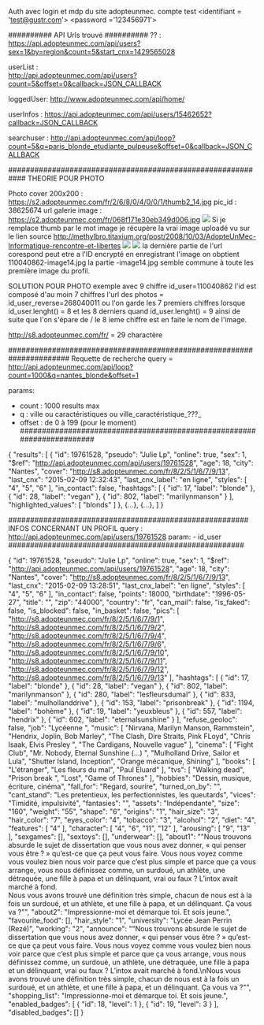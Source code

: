 Auth avec login et mdp du site adopteunmec. compte test
<identifiant = 'test@gustr.com'></identifiant>
<password ='123456971'></password>

##########
API Urls trouvé
##########
?? : 
    https://api.adopteunmec.com/api/users?sex=1&by=region&count=5&start_cnx=1429565028

userList :    
    http://api.adopteunmec.com/api/users?count=5&offset=0&callback=JSON_CALLBACK

loggedUser:
    http://www.adopteunmec.com/api/home/

userInfos :
    https://api.adopteunmec.com/api/users/15462652?callback=JSON_CALLBACK

searchuser : 
    http://api.adopteunmec.com/api/loop?count=5&q=paris_blonde_etudiante_pulpeuse&offset=0&callback=JSON_CALLBACK

############################################################
THEORIE POUR PHOTO

Photo cover 200x200 : https://s2.adopteunmec.com/fr/2/6/8/0/4/0/0/1/thumb2_14.jpg
    pic_id : 38625674
url galerie image :  https://s2.adopteunmec.com/fr/068f171e30eb349d006.jpg
<img src="https://s2.adopteunmec.com/fr/2/6/8/0/4/0/0/1/thumb0_13.jpg">
Si je remplace thumb par le mot image je récupère la vrai image uploadé vu sur le lien source
http://methylbro.titaxium.org/post/2008/10/03/AdopteUnMec-Informatique-rencontre-et-libertes
<img src="https://s2.adopteunmec.com/fr/2/6/8/0/4/0/0/1/image13.jpg">
<img src="https://s2.adopteunmec.com/fr/068f171e30dffdd590d.jpg">
la dernière partie de l'url corespond peut etre a l'ID encrypté
en enregistrant l'image on obptient 110040862-image14.jpg
la partie -image14.jpg semble commune à toute les première image du profil.

SOLUTION POUR PHOTO
exemple avec 9 chiffre id_user=110040862
l'id est composé d'au moin 7 chiffres 
l'url des photos  = id_user_reverse=268040011 ou l'on garde les 7 premiers chiffres 
lorsque id_user.lenght() = 8 
et les 8 derniers quand id_user.lenght() = 9 ainsi de suite
que l'on s'épare
de / le 8 ieme chiffre est en faite le nom de l'image.

 http://s8.adopteunmec.com/fr/ = 29 charactère

######################################################################
Requette de recherche
query = http://api.adopteunmec.com/api/loop?count=1000&q=nantes_blonde&offset=1

params:
   - count : 1000 results max
   - q : ville ou caractéristiques ou ville_caractéristique_???_
   - offset : de 0 à 199 (pour le moment)
#######################################################################
 

{
    "results": [
        {
            "id": 19761528,
            "pseudo": "Julie Lp",
            "online": true,
            "sex": 1,
            "$ref": "http://api.adopteunmec.com/api/users/19761528",
            "age": 18,
            "city": "Nantes",
            "cover": "http://s8.adopteunmec.com/fr/8/2/5/1/6/7/9/13",
            "last_cnx": "2015-02-09 12:32:43",
            "last_cnx_label": "en ligne",
            "styles": [
                "4",
                "5",
                "6"
            ],
            "in_contact": false,
            "hashtags": [
                {
                    "id": 17,
                    "label": "blonde"
                },
                {
                    "id": 28,
                    "label": "vegan"
                },
                {
                    "id": 802,
                    "label": "marilynmanson"
                }
            ],
            "highlighted_values": [
                "blonds"
            ]
        },
        {...},
        {...},
    ]
}

#######################################################
INFOS CONCERNANT UN PROFIL
query : http://api.adopteunmec.com/api/users/19761528
param:
    - id_user
######################################################

{
    "id": 19761528,
    "pseudo": "Julie Lp",
    "online": true,
    "sex": 1,
    "$ref": "http://api.adopteunmec.com/api/users/19761528",
    "age": 18,
    "city": "Nantes",
    "cover": "http://s8.adopteunmec.com/fr/8/2/5/1/6/7/9/13",
    "last_cnx": "2015-02-09 13:28:51",
    "last_cnx_label": "en ligne",
    "styles": [
        "4",
        "5",
        "6"
    ],
    "in_contact": false,
    "points": 18000,
    "birthdate": "1996-05-27",
    "title": "",
    "zip": "44000",
    "country": "fr",
    "can_mail": false,
    "is_faked": false,
    "is_blocked": false,
    "in_basket": false,
    "pics": [
        "http://s8.adopteunmec.com/fr/8/2/5/1/6/7/9/1",
        "http://s8.adopteunmec.com/fr/8/2/5/1/6/7/9/2",
        "http://s8.adopteunmec.com/fr/8/2/5/1/6/7/9/4",
        "http://s8.adopteunmec.com/fr/8/2/5/1/6/7/9/6",
        "http://s8.adopteunmec.com/fr/8/2/5/1/6/7/9/10",
        "http://s8.adopteunmec.com/fr/8/2/5/1/6/7/9/11",
        "http://s8.adopteunmec.com/fr/8/2/5/1/6/7/9/12",
        "http://s8.adopteunmec.com/fr/8/2/5/1/6/7/9/13"
    ],
    "hashtags": [
        {
            "id": 17,
            "label": "blonde"
        },
        {
            "id": 28,
            "label": "vegan"
        },
        {
            "id": 802,
            "label": "marilynmanson"
        },
        {
            "id": 280,
            "label": "lesfleursdumal"
        },
        {
            "id": 833,
            "label": "mulhollanddrive"
        },
        {
            "id": 153,
            "label": "prisonbreak"
        },
        {
            "id": 1194,
            "label": "bohème"
        },
        {
            "id": 19,
            "label": "yeuxbleus"
        },
        {
            "id": 557,
            "label": "hendrix"
        },
        {
            "id": 602,
            "label": "eternalsunshine"
        }
    ],
    "refuse_geoloc": false,
    "job": "Lycéenne ",
    "music": [
        "Nirvana, Marilyn Manson, Rammstein",
        "Hendrix, Joplin, Bob Marley",
        "The Clash, Dire Straits, Pink FLoyd",
        "Chris Isaak, Elvis Presley ",
        "The Cardigans, Nouvelle vague"
    ],
    "cinema": [
        "Fight Club",
        "Mr. Nobody, Eternal Sunshine (...) ",
        "Mulholland Drive, Sailor et Lula",
        "Shutter Island, Inception",
        "Orange mécanique, Shining"
    ],
    "books": [
        "L'étranger",
        "Les fleurs du mal",
        "Paul Eluard"
    ],
    "tvs": [
        "Walking dead",
        "Prison break ",
        "Lost",
        "Game of Thrones"
    ],
    "hobbies": "Dessin, musique, écriture, cinéma",
    "fall_for": "Regard, sourire",
    "turned_on_by": "",
    "cant_stand": "Les pretentieux, les perfectionnistes, les queutards",
    "vices": "Timidité, impulsivité",
    "fantasies": "",
    "assets": "Indépendante",
    "size": "160",
    "weight": "55",
    "shape": "6",
    "origins": "1",
    "hair_size": "3",
    "hair_color": "7",
    "eyes_color": "4",
    "tobacco": "3",
    "alcohol": "2",
    "diet": "4",
    "features": [
        "4"
    ],
    "character": [
        "4",
        "6",
        "11",
        "12"
    ],
    "arousing": [
        "9",
        "13"
    ],
    "sexgames": [],
    "sextoys": [],
    "underwear": [],
    "about1": "\"Nous trouvons absurde le sujet de dissertation que vous nous avez donner, « qui penser vous être ? » qu’est-ce que ça peut vous faire. Vous nous voyez comme vous voulez bien nous voir parce que c’est plus simple et parce que ça vous arrange, vous nous définissez comme, un surdoué, un athlète, une détraquée, une fille à papa et un délinquant, vrai ou faux ? L’intox avait marché à fond.<br>Nous vous avons trouvé une définition très simple, chacun de nous est à la fois un surdoué, et un athlète, et une fille à papa, et un délinquant. Ça vous va ?\"",
    "about2": "Impressionne-moi et démarque toi. Et sois jeune.",
    "favourite_food": [],
    "hair_style": "1",
    "university": "Lycée Jean Perrin (Rezé)",
    "working": "2",
    "announce": "\"Nous trouvons absurde le sujet de dissertation que vous nous avez donner, « qui penser vous être ? » qu’est-ce que ça peut vous faire. Vous nous voyez comme vous voulez bien nous voir parce que c’est plus simple et parce que ça vous arrange, vous nous définissez comme, un surdoué, un athlète, une détraquée, une fille à papa et un délinquant, vrai ou faux ? L’intox avait marché à fond.\nNous vous avons trouvé une définition très simple, chacun de nous est à la fois un surdoué, et un athlète, et une fille à papa, et un délinquant. Ça vous va ?\"",
    "shopping_list": "Impressionne-moi et démarque toi. Et sois jeune.",
    "enabled_badges": [
        {
            "id": 18,
            "level": 1
        },
        {
            "id": 19,
            "level": 3
        }
    ],
    "disabled_badges": []
}

